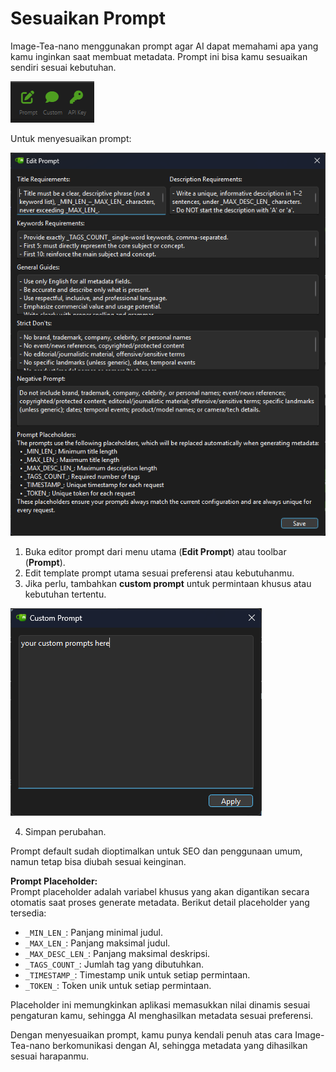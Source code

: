 # Sesuaikan Prompt

Image-Tea-nano menggunakan prompt agar AI dapat memahami apa yang kamu inginkan saat membuat metadata. Prompt ini bisa kamu sesuaikan sendiri sesuai kebutuhan.

![Edit Prompt](res\images\edit_prompts.png)

Untuk menyesuaikan prompt:

![Edit Prompt](res\images\prompt_editor.png)

1. Buka editor prompt dari menu utama (**Edit Prompt**) atau toolbar (**Prompt**).
2. Edit template prompt utama sesuai preferensi atau kebutuhanmu.
3. Jika perlu, tambahkan **custom prompt** untuk permintaan khusus atau kebutuhan tertentu.

![Edit Prompt](res\images\custom_prompt.png)

4. Simpan perubahan.

Prompt default sudah dioptimalkan untuk SEO dan penggunaan umum, namun tetap bisa diubah sesuai keinginan.

**Prompt Placeholder:**  
Prompt placeholder adalah variabel khusus yang akan digantikan secara otomatis saat proses generate metadata. Berikut detail placeholder yang tersedia:

- `_MIN_LEN_`: Panjang minimal judul.
- `_MAX_LEN_`: Panjang maksimal judul.
- `_MAX_DESC_LEN_`: Panjang maksimal deskripsi.
- `_TAGS_COUNT_`: Jumlah tag yang dibutuhkan.
- `_TIMESTAMP_`: Timestamp unik untuk setiap permintaan.
- `_TOKEN_`: Token unik untuk setiap permintaan.

Placeholder ini memungkinkan aplikasi memasukkan nilai dinamis sesuai pengaturan kamu, sehingga AI menghasilkan metadata sesuai preferensi.

Dengan menyesuaikan prompt, kamu punya kendali penuh atas cara Image-Tea-nano berkomunikasi dengan AI, sehingga metadata yang dihasilkan sesuai harapanmu.
